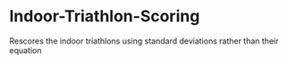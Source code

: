 # Indoor-Triathlon-Scoring
Rescores the indoor triathlons using standard deviations rather than their equation
